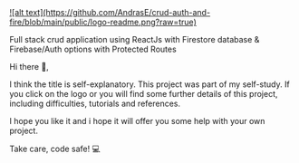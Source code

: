 
  <a href="https://crud-auth.netlify.app/">
    ![alt text](https://github.com/AndrasE/crud-auth-and-fire/blob/main/public/logo-readme.png?raw=true)
  </a>



Full stack crud application using ReactJs with Firestore database & Firebase/Auth options with Protected Routes

Hi there 👋,

I think the title is self-explanatory. 
This project was part of my self-study.
If you click on the logo or you will find some further details of this project, 
including difficulties, tutorials and references.

I hope you like it and i hope it will offer you some help with your own project. 

Take care, code safe! 💻
